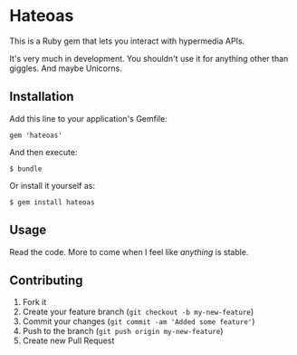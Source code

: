 # Hateoas

This is a Ruby gem that lets you interact with hypermedia APIs.

It's very much in development. You shouldn't use it for anything other than giggles. And maybe Unicorns.

## Installation

Add this line to your application's Gemfile:

    gem 'hateoas'

And then execute:

    $ bundle

Or install it yourself as:

    $ gem install hateoas

## Usage

Read the code. More to come when I feel like _anything_ is stable.

## Contributing

1. Fork it
2. Create your feature branch (`git checkout -b my-new-feature`)
3. Commit your changes (`git commit -am 'Added some feature'`)
4. Push to the branch (`git push origin my-new-feature`)
5. Create new Pull Request
